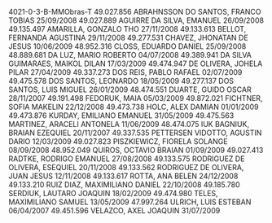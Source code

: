 4021-0-3-B-MMObras-T
49.027.856 ABRAHNSSON DO SANTOS, FRANCO TOBIAS 25/09/2008
49.027.889 AGUIRRE DA SILVA, EMANUEL 26/09/2008
49.135.497 AMARILLA, GONZALO THO  27/11/2008
49.133.613 BELLOT, FERNANDA AGUSTINA 29/11/2008
49.277.531 CHAVEZ, JHONATAN DE JESUS 10/06/2009
48.952.316 CLOSS, EDUARDO DANIEL 25/09/2008
48.889.681 DA LUZ, MARIO ROBERTO 04/07/2008
49.389.941 DA SILVA GUIMARAES, MAIKOL DILAN 17/03/2009
49.474.947 DE OLIVERA, JOHELA PILAR 27/04/2009
49.337.273 DOS REIS, PABLO RAFAEL 02/07/2009
49.475.578 DOS SANTOS, LEONARDO 18/05/2009
49.277.137 DOS SANTOS, LUIS MIGUEL 26/01/2009
48.474.551 DUARTE, GUIDO OSCAR 28/11/2007
49.191.498 FEDORUK, MAIA 05/03/2009
49.872.021 FICHTNER, SOFIA MAKELIN 22/12/2008
49.473.738 HOLC, ALEX DAMIAN 01/01/2009
49.473.876 KURDAY, EMILIANO EMANUEL 31/05/2009
49.475.563 MARTINEZ, ARACELI ANTONELA 11/06/2009
48.474.075  IUK BAGNIUK, BRAIAN EZEQUIEL 20/11/2007
49.337.535 PETTERSEN VIDOTTO, AGUSTIN DARIO 12/03/2009
49.027.823 PISZKIEWICZ, FIORELA SOLANGE 08/09/2008
48.952.049 QUIROS, OCTAVIO BRAIAN 01/09/2009
49.027.413 RADTKE, RODRIGO EMANUEL 27/08/2008
49.133.575 RODRIGUEZ DE OLIVERA, ESEQUIEL 20/11/2008
49.133.562 RODRIGUEZ DE OLIVERA, JUAN JESUS 12/11/2008
49.133.617 ROTTA, ANA BELEN 24/12/2008
49.133.210 RUIZ DIAZ, MAXIMILIANO DANIEL 22/10/2008
49.185.780 SERDIUK, LAUTARO JOAQUIN 18/02/2009
49.474.980 TELES, MAXIMILIANO SAMUEL 13/05/2009
47.997.264 ULRICH, LUIS ESTEBAN 06/04/2007
49.451.596 VELAZCO, AXEL JOAQUIN 31/07/2009